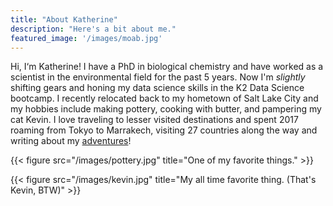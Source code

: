 ```yaml
---
title: "About Katherine"
description: "Here's a bit about me."
featured_image: '/images/moab.jpg'
---
```


Hi, I‘m Katherine! I have a PhD in biological chemistry and have worked as a scientist in the environmental field for the past 5 years. Now I'm *slightly* shifting gears and honing my data science skills in the K2 Data Science bootcamp. I recently relocated back to my hometown of Salt Lake City and my hobbies include making pottery, cooking with butter, and pampering my cat Kevin. I love traveling to lesser visited destinations and spent 2017 roaming from Tokyo to Marrakech, visiting 27 countries along the way and writing about my <a href = 'https://alldifferentroads.com/' target="_blank">adventures</a>!

{{< figure src="/images/pottery.jpg" title="One of my favorite things." >}}

{{< figure src="/images/kevin.jpg" title="My all time favorite thing. (That's Kevin, BTW)" >}}
